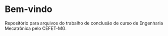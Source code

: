 # Bem-vindo
 Repositório para arquivos do trabalho de conclusão de curso de Engenharia Mecatrônica pelo CEFET-MG.
